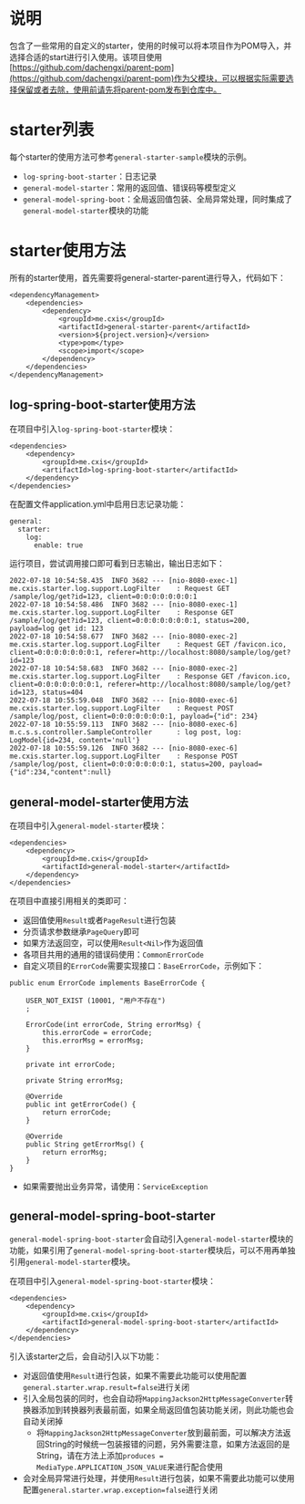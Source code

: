 # 说明

包含了一些常用的自定义的starter，使用的时候可以将本项目作为POM导入，并选择合适的start进行引入使用。该项目使用[https://github.com/dachengxi/parent-pom](https://github.com/dachengxi/parent-pom)作为父模块，可以根据实际需要选择保留或者去除，使用前请先将parent-pom发布到仓库中。

# starter列表

每个starter的使用方法可参考`general-starter-sample`模块的示例。

- `log-spring-boot-starter`：日志记录
- `general-model-starter`：常用的返回值、错误码等模型定义
- `general-model-spring-boot`：全局返回值包装、全局异常处理，同时集成了`general-model-starter`模块的功能

# starter使用方法

所有的starter使用，首先需要将general-starter-parent进行导入，代码如下：

```
<dependencyManagement>
    <dependencies>
        <dependency>
            <groupId>me.cxis</groupId>
            <artifactId>general-starter-parent</artifactId>
            <version>${project.version}</version>
            <type>pom</type>
            <scope>import</scope>
        </dependency>
    </dependencies>
</dependencyManagement>
```

## log-spring-boot-starter使用方法

在项目中引入`log-spring-boot-starter`模块：

```
<dependencies>
    <dependency>
        <groupId>me.cxis</groupId>
        <artifactId>log-spring-boot-starter</artifactId>
    </dependency>
</dependencies>
```

在配置文件application.yml中启用日志记录功能：

```
general:
  starter:
    log:
      enable: true
```

运行项目，尝试调用接口即可看到日志输出，输出日志如下：

```
2022-07-18 10:54:58.435  INFO 3682 --- [nio-8080-exec-1] me.cxis.starter.log.support.LogFilter    : Request GET /sample/log/get?id=123, client=0:0:0:0:0:0:0:1
2022-07-18 10:54:58.486  INFO 3682 --- [nio-8080-exec-1] me.cxis.starter.log.support.LogFilter    : Response GET /sample/log/get?id=123, client=0:0:0:0:0:0:0:1, status=200, payload=log get id: 123
2022-07-18 10:54:58.677  INFO 3682 --- [nio-8080-exec-2] me.cxis.starter.log.support.LogFilter    : Request GET /favicon.ico, client=0:0:0:0:0:0:0:1, referer=http://localhost:8080/sample/log/get?id=123
2022-07-18 10:54:58.683  INFO 3682 --- [nio-8080-exec-2] me.cxis.starter.log.support.LogFilter    : Response GET /favicon.ico, client=0:0:0:0:0:0:0:1, referer=http://localhost:8080/sample/log/get?id=123, status=404
2022-07-18 10:55:59.048  INFO 3682 --- [nio-8080-exec-6] me.cxis.starter.log.support.LogFilter    : Request POST /sample/log/post, client=0:0:0:0:0:0:0:1, payload={"id": 234}
2022-07-18 10:55:59.113  INFO 3682 --- [nio-8080-exec-6] m.c.s.s.controller.SampleController      : log post, log: LogModel{id=234, content='null'}
2022-07-18 10:55:59.126  INFO 3682 --- [nio-8080-exec-6] me.cxis.starter.log.support.LogFilter    : Response POST /sample/log/post, client=0:0:0:0:0:0:0:1, status=200, payload={"id":234,"content":null}
```

## general-model-starter使用方法

在项目中引入`general-model-starter`模块：

```
<dependencies>
    <dependency>
        <groupId>me.cxis</groupId>
        <artifactId>general-model-starter</artifactId>
    </dependency>
</dependencies>
```

在项目中直接引用相关的类即可：
- 返回值使用`Result`或者`PageResult`进行包装
- 分页请求参数继承`PageQuery`即可
- 如果方法返回空，可以使用`Result<Nil>`作为返回值
- 各项目共用的通用的错误码使用：`CommonErrorCode`
- 自定义项目的`ErrorCode`需要实现接口：`BaseErrorCode`，示例如下：

```
public enum ErrorCode implements BaseErrorCode {
    
    USER_NOT_EXIST (10001, "用户不存在")
    ;

    ErrorCode(int errorCode, String errorMsg) {
        this.errorCode = errorCode;
        this.errorMsg = errorMsg;
    }

    private int errorCode;
    
    private String errorMsg;
    
    @Override
    public int getErrorCode() {
        return errorCode;
    }

    @Override
    public String getErrorMsg() {
        return errorMsg;
    }
}
```
- 如果需要抛出业务异常，请使用：`ServiceException`

## general-model-spring-boot-starter

`general-model-spring-boot-starter`会自动引入`general-model-starter`模块的功能，如果引用了`general-model-spring-boot-starter`模块后，可以不用再单独引用`general-model-starter`模块。

在项目中引入`general-model-spring-boot-starter`模块：

```
<dependencies>
    <dependency>
        <groupId>me.cxis</groupId>
        <artifactId>general-model-spring-boot-starter</artifactId>
    </dependency>
</dependencies>
```

引入该starter之后，会自动引入以下功能：

- 对返回值使用`Result`进行包装，如果不需要此功能可以使用配置`general.starter.wrap.result=false`进行关闭
- 引入全局包装的同时，也会自动将`MappingJackson2HttpMessageConverter`转换器添加到转换器列表最前面，如果全局返回值包装功能关闭，则此功能也会自动关闭掉
  - 将`MappingJackson2HttpMessageConverter`放到最前面，可以解决方法返回String的时候统一包装报错的问题，另外需要注意，如果方法返回的是String，请在方法上添加`produces = MediaType.APPLICATION_JSON_VALUE`来进行配合使用
- 会对全局异常进行处理，并使用`Result`进行包装，如果不需要此功能可以使用配置`general.starter.wrap.exception=false`进行关闭